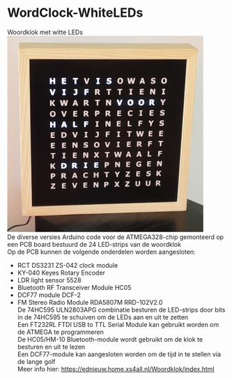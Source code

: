 # WordClock-WhiteLEDs

Woordklok met witte LEDs<br>
<img alt="Woordklok" src="woordklokCIMG2963.JPG" width="450" /><br>
De diverse versies Arduino code voor de ATMEGA328-chip gemonteerd op een PCB board bestuurd de 24 LED-strips van de woordklok<br>
Op de PCB kunnen de volgende onderdelen worden aangesloten: <br>
- RCT DS3231 ZS-042 clock module<br>
- KY-040 Keyes Rotary Encoder<br>
- LDR light sensor 5528<br>
- Bluetooth RF Transceiver Module HC05<br>
- DCF77 module DCF-2<br>
- FM Stereo Radio Module RDA5807M RRD-102V2.0 <br>
De 74HC595 ULN2803APG combinatie besturen de LED-strips door bits in de 74HC595 te schuiven om de LEDs aan en uit te zetten<br>
Een FT232RL FTDI USB to TTL Serial Module kan gebruikt worden om de ATMEGA te programmeren<br>
De HC05/HM-10 Bluetooth-module wordt gebruikt om de klok te besturen en uit te lezen<br>
Een DCF77-module kan aangesloten worden om de tijd in te stellen via de lange golf<br>
Meer info hier: https://ednieuw.home.xs4all.nl/Woordklok/index.html


